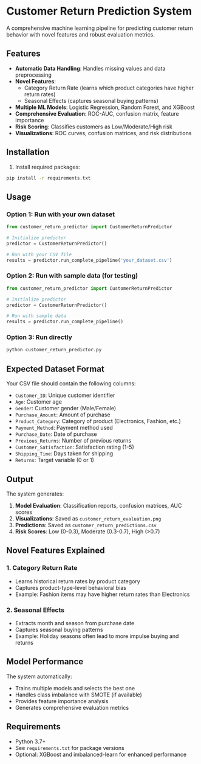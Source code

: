 # Customer Return Prediction System

A comprehensive machine learning pipeline for predicting customer return behavior with novel features and robust evaluation metrics.

## Features

- **Automatic Data Handling**: Handles missing values and data preprocessing
- **Novel Features**: 
  - Category Return Rate (learns which product categories have higher return rates)
  - Seasonal Effects (captures seasonal buying patterns)
- **Multiple ML Models**: Logistic Regression, Random Forest, and XGBoost
- **Comprehensive Evaluation**: ROC-AUC, confusion matrix, feature importance
- **Risk Scoring**: Classifies customers as Low/Moderate/High risk
- **Visualizations**: ROC curves, confusion matrices, and risk distributions

## Installation

1. Install required packages:
```bash
pip install -r requirements.txt
```

## Usage

### Option 1: Run with your own dataset
```python
from customer_return_predictor import CustomerReturnPredictor

# Initialize predictor
predictor = CustomerReturnPredictor()

# Run with your CSV file
results = predictor.run_complete_pipeline('your_dataset.csv')
```

### Option 2: Run with sample data (for testing)
```python
from customer_return_predictor import CustomerReturnPredictor

# Initialize predictor
predictor = CustomerReturnPredictor()

# Run with sample data
results = predictor.run_complete_pipeline()
```

### Option 3: Run directly
```bash
python customer_return_predictor.py
```

## Expected Dataset Format

Your CSV file should contain the following columns:
- `Customer_ID`: Unique customer identifier
- `Age`: Customer age
- `Gender`: Customer gender (Male/Female)
- `Purchase_Amount`: Amount of purchase
- `Product_Category`: Category of product (Electronics, Fashion, etc.)
- `Payment_Method`: Payment method used
- `Purchase_Date`: Date of purchase
- `Previous_Returns`: Number of previous returns
- `Customer_Satisfaction`: Satisfaction rating (1-5)
- `Shipping_Time`: Days taken for shipping
- `Returns`: Target variable (0 or 1)

## Output

The system generates:
1. **Model Evaluation**: Classification reports, confusion matrices, AUC scores
2. **Visualizations**: Saved as `customer_return_evaluation.png`
3. **Predictions**: Saved as `customer_return_predictions.csv`
4. **Risk Scores**: Low (0-0.3), Moderate (0.3-0.7), High (>0.7)

## Novel Features Explained

### 1. Category Return Rate
- Learns historical return rates by product category
- Captures product-type-level behavioral bias
- Example: Fashion items may have higher return rates than Electronics

### 2. Seasonal Effects
- Extracts month and season from purchase date
- Captures seasonal buying patterns
- Example: Holiday seasons often lead to more impulse buying and returns

## Model Performance

The system automatically:
- Trains multiple models and selects the best one
- Handles class imbalance with SMOTE (if available)
- Provides feature importance analysis
- Generates comprehensive evaluation metrics

## Requirements

- Python 3.7+
- See `requirements.txt` for package versions
- Optional: XGBoost and imbalanced-learn for enhanced performance
